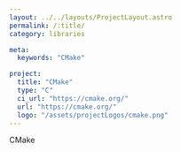 ```yaml
---
layout: ../../layouts/ProjectLayout.astro
permalink: /:title/
category: libraries

meta:
  keywords: "CMake"

project:
  title: "CMake"
  type: "C"
  ci_url: "https://cmake.org/"
  url: "https://cmake.org/"
  logo: "/assets/projectLogos/cmake.png"
---
```


<p>CMake</p>
